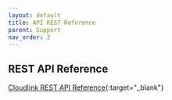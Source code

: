 ```yaml
---
layout: default
title: API REST Reference
parent: Support
nav_order: 2
---
```


## REST API Reference

[Cloudlink REST API Reference](https://swagger.dev.mitel.io){:target="_blank"}